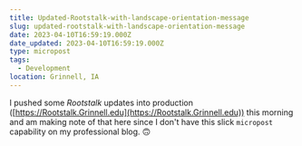 ```yaml
---
title: Updated-Rootstalk-with-landscape-orientation-message
slug: updated-rootstalk-with-landscape-orientation-message
date: 2023-04-10T16:59:19.000Z
date_updated: 2023-04-10T16:59:19.000Z
type: micropost
tags: 
  - Development
location: Grinnell, IA
---
```


I pushed some *Rootstalk* updates into production ([https://Rootstalk.Grinnell.edu](https://Rootstalk.Grinnell.edu)) this morning and am making note of that here since I don't have this slick `micropost` capability on my professional blog. 🙃
